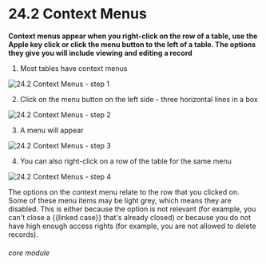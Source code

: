 # 24.2 Context Menus

**Context menus appear when you right-click on the row of a table, use the Apple key click or click the menu button to the left of a table. The options they give you will include viewing and editing a record**

1. Most tables have context menus

![24.2 Context Menus - step 1](24.2_Context_Menus_im_1.png)

2. Click on the menu button on the left side - three horizontal lines in a box

![24.2 Context Menus - step 2](24.2_Context_Menus_im_2.png)

3. A menu will appear

![24.2 Context Menus - step 3](24.2_Context_Menus_im_3.png)

4. You can also right-click on a row of the table for the same menu

![24.2 Context Menus - step 4](24.2_Context_Menus_im_4.png)



The options on the context menu relate to the row that you clicked on. Some of these menu items may be light grey, which means they are disabled. This is either because the option is not relevant (for example, you can't close a {{linked case}} that's already closed) or because you do not have high enough access rights (for example, you are not allowed to delete records). 

###### core module
